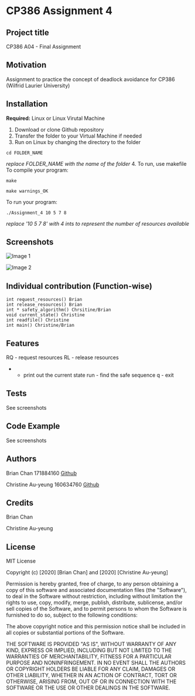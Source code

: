 # CP386 Assignment 4
## Project title
CP386 A04 - Final Assignment
## Motivation
Assignment to practice the concept of deadlock avoidance for CP386 (Wilfrid Laurier University)
## Installation
**Required:** Linux or Linux Virutal Machine
1. Download or clone Github repository
2. Transfer the folder to your Virtual Machine if needed
3. Run on Linux by changing the directory to the folder
```
cd FOLDER_NAME
```
*replace FOLDER_NAME with the name of the folder*
4. To run, use makefile
To compile your program:
```
make
```
```
make warnings_OK
```
To run your program:
``` 
./Assignment_4 10 5 7 8
```
*replace '10 5 7 8' with 4 ints to represent the number of resources available*

## Screenshots
![Image 1](https://github.com/ChristineAu-yeung/CP386/blob/master/Screenshots/Screenshot%20of%20Code.jpg)</p>
![Image 2](https://github.com/ChristineAu-yeung/CP386/blob/master/Screenshots/Screenshot%20of%20Code%201.jpg)
## Individual contribution (Function-wise)
```
int request_resources() Brian
int release_resources() Brian
int * safety_algorithm() Chrsitine/Brian
void current_state() Christine
int readfile() Christine
int main() Christine/Brian
```
## Features
RQ - request resources
RL -  release resources
* - print out the current state
run - find the safe sequence
q - exit
## Tests
See screenshots
## Code Example
See screenshots
## Authors
Brian Chan 171884160 [Github](https://github.com/Brian-Chan98)</p>
Christine Au-yeung 160634760 [Github](https://github.com/ChristineAu-yeung)
## Credits 
Brian Chan</p>
Christine Au-yeung
## License
MIT License

Copyright (c) [2020] [Brian Chan] and [2020] [Christine Au-yeung]

Permission is hereby granted, free of charge, to any person obtaining a copy
of this software and associated documentation files (the "Software"), to deal
in the Software without restriction, including without limitation the rights
to use, copy, modify, merge, publish, distribute, sublicense, and/or sell
copies of the Software, and to permit persons to whom the Software is
furnished to do so, subject to the following conditions:

The above copyright notice and this permission notice shall be included in all
copies or substantial portions of the Software.

THE SOFTWARE IS PROVIDED "AS IS", WITHOUT WARRANTY OF ANY KIND, EXPRESS OR
IMPLIED, INCLUDING BUT NOT LIMITED TO THE WARRANTIES OF MERCHANTABILITY,
FITNESS FOR A PARTICULAR PURPOSE AND NONINFRINGEMENT. IN NO EVENT SHALL THE
AUTHORS OR COPYRIGHT HOLDERS BE LIABLE FOR ANY CLAIM, DAMAGES OR OTHER
LIABILITY, WHETHER IN AN ACTION OF CONTRACT, TORT OR OTHERWISE, ARISING FROM,
OUT OF OR IN CONNECTION WITH THE SOFTWARE OR THE USE OR OTHER DEALINGS IN THE
SOFTWARE.
